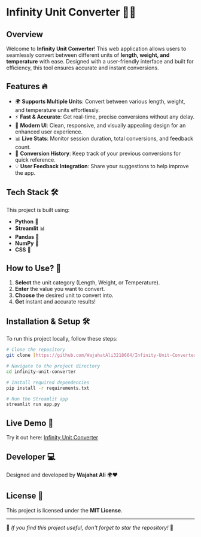 # Infinity Unit Converter 🚀✨

## Overview
Welcome to **Infinity Unit Converter**! This web application allows users to seamlessly convert between different units of **length, weight, and temperature** with ease. Designed with a user-friendly interface and built for efficiency, this tool ensures accurate and instant conversions.

## Features 🔥
- 🌍 **Supports Multiple Units**: Convert between various length, weight, and temperature units effortlessly.
- ⚡ **Fast & Accurate**: Get real-time, precise conversions without any delay.
- 🎨 **Modern UI**: Clean, responsive, and visually appealing design for an enhanced user experience.
- 📊 **Live Stats**: Monitor session duration, total conversions, and feedback count.
- 📝 **Conversion History**: Keep track of your previous conversions for quick reference.
- 💡 **User Feedback Integration**: Share your suggestions to help improve the app.

## Tech Stack 🛠️
This project is built using:
- **Python** 🐍
- **Streamlit** 📊
- **Pandas** 📑
- **NumPy** 🔢
- **CSS** 🎨

## How to Use? 📖
1. **Select** the unit category (Length, Weight, or Temperature).
2. **Enter** the value you want to convert.
3. **Choose** the desired unit to convert into.
4. **Get** instant and accurate results!

## Installation & Setup 🛠️
To run this project locally, follow these steps:
```bash
# Clone the repository
git clone [https://github.com/WajahatAli3218664/Infinity-Unit-Converter]

# Navigate to the project directory
cd infinity-unit-converter

# Install required dependencies
pip install -r requirements.txt

# Run the Streamlit app
streamlit run app.py
```

## Live Demo 🚀
Try it out here: [Infinity Unit Converter](https://infinity-unit-converter-6nlqwarjzcnuhvqgabintv.streamlit.app/)

## Developer 💻
Designed and developed by **Wajahat Ali** 🌍❤️

## License 📜
This project is licensed under the **MIT License**.

---
🌟 *If you find this project useful, don't forget to star the repository!* 🌟

